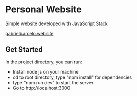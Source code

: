 # Personal Website

Simple website developed with JavaScript Stack

[gabrielbarcelo.website](https://gabrielbarcelo.website/)

## Get Started

In the project directory, you can run:
- Install node js on your machine
- cd to root directory, type "npm install" for dependencies
- type "npm run dev" to start the server
- Go to http://localhost:3000
